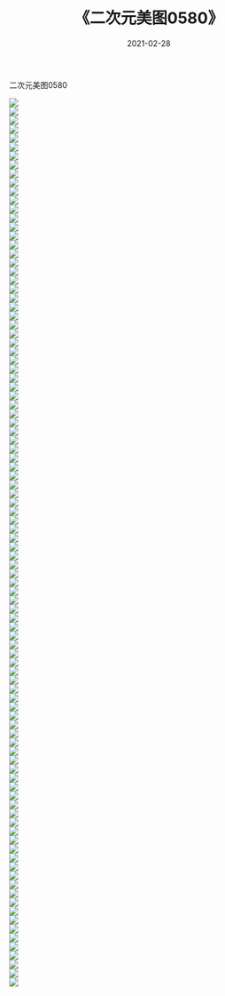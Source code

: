 ﻿---
layout: post
title:  《二次元美图0580》
date:   2021-02-28
img: http://imgx.orgx.ga/二次元/2021/二次元美图0580/000.jpg
categories: [美女, 清纯, 唯美]
---

二次元美图0580

 ![](http://imgx.orgx.ga/二次元/2021/二次元美图0580/001.png) <br>![](http://imgx.orgx.ga/二次元/2021/二次元美图0580/002.png) <br>![](http://imgx.orgx.ga/二次元/2021/二次元美图0580/003.png) <br>![](http://imgx.orgx.ga/二次元/2021/二次元美图0580/004.png) <br>![](http://imgx.orgx.ga/二次元/2021/二次元美图0580/005.png) <br>![](http://imgx.orgx.ga/二次元/2021/二次元美图0580/006.png) <br>![](http://imgx.orgx.ga/二次元/2021/二次元美图0580/007.png) <br>![](http://imgx.orgx.ga/二次元/2021/二次元美图0580/008.png) <br>![](http://imgx.orgx.ga/二次元/2021/二次元美图0580/009.png) <br>![](http://imgx.orgx.ga/二次元/2021/二次元美图0580/010.png) <br>![](http://imgx.orgx.ga/二次元/2021/二次元美图0580/011.png) <br>![](http://imgx.orgx.ga/二次元/2021/二次元美图0580/012.png) <br>![](http://imgx.orgx.ga/二次元/2021/二次元美图0580/013.png) <br>![](http://imgx.orgx.ga/二次元/2021/二次元美图0580/014.png) <br>![](http://imgx.orgx.ga/二次元/2021/二次元美图0580/015.png) <br>![](http://imgx.orgx.ga/二次元/2021/二次元美图0580/016.png) <br>![](http://imgx.orgx.ga/二次元/2021/二次元美图0580/017.png) <br>![](http://imgx.orgx.ga/二次元/2021/二次元美图0580/018.png) <br>![](http://imgx.orgx.ga/二次元/2021/二次元美图0580/019.png) <br>![](http://imgx.orgx.ga/二次元/2021/二次元美图0580/020.png) <br>![](http://imgx.orgx.ga/二次元/2021/二次元美图0580/021.png) <br>![](http://imgx.orgx.ga/二次元/2021/二次元美图0580/022.png) <br>![](http://imgx.orgx.ga/二次元/2021/二次元美图0580/023.png) <br>![](http://imgx.orgx.ga/二次元/2021/二次元美图0580/024.png) <br>![](http://imgx.orgx.ga/二次元/2021/二次元美图0580/025.png) <br>![](http://imgx.orgx.ga/二次元/2021/二次元美图0580/026.png) <br>![](http://imgx.orgx.ga/二次元/2021/二次元美图0580/027.png) <br>![](http://imgx.orgx.ga/二次元/2021/二次元美图0580/028.png) <br>![](http://imgx.orgx.ga/二次元/2021/二次元美图0580/029.png) <br>![](http://imgx.orgx.ga/二次元/2021/二次元美图0580/030.png) <br>![](http://imgx.orgx.ga/二次元/2021/二次元美图0580/031.png) <br>![](http://imgx.orgx.ga/二次元/2021/二次元美图0580/032.png) <br>![](http://imgx.orgx.ga/二次元/2021/二次元美图0580/033.png) <br>![](http://imgx.orgx.ga/二次元/2021/二次元美图0580/034.png) <br>![](http://imgx.orgx.ga/二次元/2021/二次元美图0580/035.png) <br>![](http://imgx.orgx.ga/二次元/2021/二次元美图0580/036.png) <br>![](http://imgx.orgx.ga/二次元/2021/二次元美图0580/037.png) <br>![](http://imgx.orgx.ga/二次元/2021/二次元美图0580/038.png) <br>![](http://imgx.orgx.ga/二次元/2021/二次元美图0580/039.png) <br>![](http://imgx.orgx.ga/二次元/2021/二次元美图0580/040.png) <br>![](http://imgx.orgx.ga/二次元/2021/二次元美图0580/041.png) <br>![](http://imgx.orgx.ga/二次元/2021/二次元美图0580/042.png) <br>![](http://imgx.orgx.ga/二次元/2021/二次元美图0580/043.png) <br>![](http://imgx.orgx.ga/二次元/2021/二次元美图0580/044.png) <br>![](http://imgx.orgx.ga/二次元/2021/二次元美图0580/045.png) <br>![](http://imgx.orgx.ga/二次元/2021/二次元美图0580/046.png) <br>![](http://imgx.orgx.ga/二次元/2021/二次元美图0580/047.png) <br>![](http://imgx.orgx.ga/二次元/2021/二次元美图0580/048.png) <br>![](http://imgx.orgx.ga/二次元/2021/二次元美图0580/049.png) <br>![](http://imgx.orgx.ga/二次元/2021/二次元美图0580/050.png) <br>![](http://imgx.orgx.ga/二次元/2021/二次元美图0580/051.png) <br>![](http://imgx.orgx.ga/二次元/2021/二次元美图0580/052.png) <br>![](http://imgx.orgx.ga/二次元/2021/二次元美图0580/053.png) <br>![](http://imgx.orgx.ga/二次元/2021/二次元美图0580/054.png) <br>![](http://imgx.orgx.ga/二次元/2021/二次元美图0580/055.png) <br>![](http://imgx.orgx.ga/二次元/2021/二次元美图0580/056.png) <br>![](http://imgx.orgx.ga/二次元/2021/二次元美图0580/057.png) <br>![](http://imgx.orgx.ga/二次元/2021/二次元美图0580/058.png) <br>![](http://imgx.orgx.ga/二次元/2021/二次元美图0580/059.png) <br>![](http://imgx.orgx.ga/二次元/2021/二次元美图0580/060.png) <br>![](http://imgx.orgx.ga/二次元/2021/二次元美图0580/061.png) <br>![](http://imgx.orgx.ga/二次元/2021/二次元美图0580/062.png) <br>![](http://imgx.orgx.ga/二次元/2021/二次元美图0580/063.png) <br>![](http://imgx.orgx.ga/二次元/2021/二次元美图0580/064.png) <br>![](http://imgx.orgx.ga/二次元/2021/二次元美图0580/065.png) <br>![](http://imgx.orgx.ga/二次元/2021/二次元美图0580/066.png) <br>![](http://imgx.orgx.ga/二次元/2021/二次元美图0580/067.png) <br>![](http://imgx.orgx.ga/二次元/2021/二次元美图0580/068.png) <br>![](http://imgx.orgx.ga/二次元/2021/二次元美图0580/069.png) <br>![](http://imgx.orgx.ga/二次元/2021/二次元美图0580/070.png) <br>![](http://imgx.orgx.ga/二次元/2021/二次元美图0580/071.png) <br>![](http://imgx.orgx.ga/二次元/2021/二次元美图0580/072.png) <br>![](http://imgx.orgx.ga/二次元/2021/二次元美图0580/073.png) <br>![](http://imgx.orgx.ga/二次元/2021/二次元美图0580/074.png) <br>![](http://imgx.orgx.ga/二次元/2021/二次元美图0580/075.png) <br>![](http://imgx.orgx.ga/二次元/2021/二次元美图0580/076.png) <br>![](http://imgx.orgx.ga/二次元/2021/二次元美图0580/077.png) <br>![](http://imgx.orgx.ga/二次元/2021/二次元美图0580/078.png) <br>![](http://imgx.orgx.ga/二次元/2021/二次元美图0580/079.png) <br>![](http://imgx.orgx.ga/二次元/2021/二次元美图0580/080.png) <br>![](http://imgx.orgx.ga/二次元/2021/二次元美图0580/081.png) <br>![](http://imgx.orgx.ga/二次元/2021/二次元美图0580/082.png) <br>![](http://imgx.orgx.ga/二次元/2021/二次元美图0580/083.png) <br>![](http://imgx.orgx.ga/二次元/2021/二次元美图0580/084.png) <br>![](http://imgx.orgx.ga/二次元/2021/二次元美图0580/085.png) <br>![](http://imgx.orgx.ga/二次元/2021/二次元美图0580/086.png) <br>![](http://imgx.orgx.ga/二次元/2021/二次元美图0580/087.png) <br>![](http://imgx.orgx.ga/二次元/2021/二次元美图0580/088.png) <br>![](http://imgx.orgx.ga/二次元/2021/二次元美图0580/089.png) <br>![](http://imgx.orgx.ga/二次元/2021/二次元美图0580/090.png) <br>![](http://imgx.orgx.ga/二次元/2021/二次元美图0580/091.png) <br>![](http://imgx.orgx.ga/二次元/2021/二次元美图0580/092.png) <br>![](http://imgx.orgx.ga/二次元/2021/二次元美图0580/093.png) <br>![](http://imgx.orgx.ga/二次元/2021/二次元美图0580/094.png) <br>![](http://imgx.orgx.ga/二次元/2021/二次元美图0580/095.png) <br>![](http://imgx.orgx.ga/二次元/2021/二次元美图0580/096.png) <br>![](http://imgx.orgx.ga/二次元/2021/二次元美图0580/097.png) <br>![](http://imgx.orgx.ga/二次元/2021/二次元美图0580/098.png) <br>![](http://imgx.orgx.ga/二次元/2021/二次元美图0580/099.png) <br>![](http://imgx.orgx.ga/二次元/2021/二次元美图0580/100.png) <br>